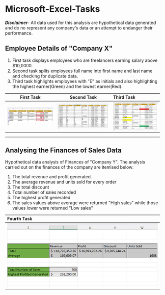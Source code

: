 # Microsoft-Excel-Tasks
**_Disclaimer_**- All data used for this analysis are hypothetical data generated and do no represent any company's data or an attempt to endanger their performance.
## Employee Details of "Company X"
1. First task displays employees who are freelancers earning salary above $10,0000.
2. Second task splits employees full name into first name and last name and checking for duplicate data.
3. Third task highlights employees with "E" as initials and also highlighting the highest earner(Green) and the lowest earner(Red).


**First Task**          |        **Second Task**                    |                      **Third Task**
:----------------------:|:----------------------------------------:|:------------------------------------
![](Assignment1.png)    | ![](Assignment2.png)                     |![](Assignment3.png)
---------------------------------------------------------------------------------------------------------

## Analysing the Finances of Sales Data 
Hypothetical data analysis of Finances of "Company Y". The analysis carried out on the finances of the company are itemised below:
1. The total revenue and profit generated.
2. The average revenue and units sold for every order
3. The total discount
4. Total number of sales recorded
5. The highest profit generated
6. The sales values above average were returned "High sales" while those values lower were returned "Low sales"

Fourth Task |
:-----------|
![](Assignment4.png)|






